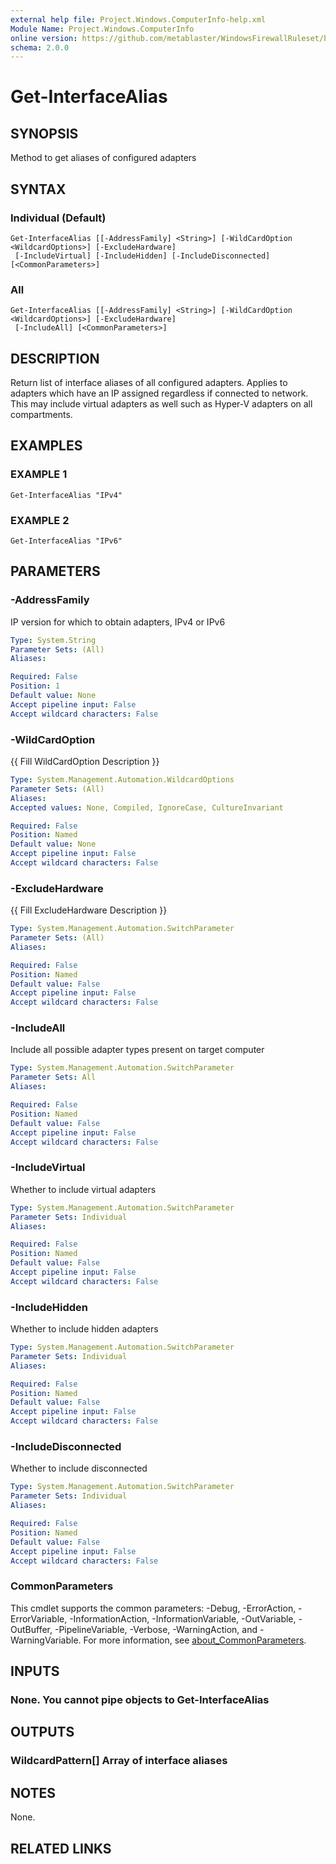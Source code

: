 ```yaml
---
external help file: Project.Windows.ComputerInfo-help.xml
Module Name: Project.Windows.ComputerInfo
online version: https://github.com/metablaster/WindowsFirewallRuleset/blob/develop/Modules/Project.Windows.ComputerInfo/Help/en-US/Get-InterfaceAlias.md
schema: 2.0.0
---
```


# Get-InterfaceAlias

## SYNOPSIS
Method to get aliases of configured adapters

## SYNTAX

### Individual (Default)
```
Get-InterfaceAlias [[-AddressFamily] <String>] [-WildCardOption <WildcardOptions>] [-ExcludeHardware]
 [-IncludeVirtual] [-IncludeHidden] [-IncludeDisconnected] [<CommonParameters>]
```

### All
```
Get-InterfaceAlias [[-AddressFamily] <String>] [-WildCardOption <WildcardOptions>] [-ExcludeHardware]
 [-IncludeAll] [<CommonParameters>]
```

## DESCRIPTION
Return list of interface aliases of all configured adapters.
Applies to adapters which have an IP assigned regardless if connected to network.
This may include virtual adapters as well such as Hyper-V adapters on all compartments.

## EXAMPLES

### EXAMPLE 1
```
Get-InterfaceAlias "IPv4"
```

### EXAMPLE 2
```
Get-InterfaceAlias "IPv6"
```

## PARAMETERS

### -AddressFamily
IP version for which to obtain adapters, IPv4 or IPv6

```yaml
Type: System.String
Parameter Sets: (All)
Aliases:

Required: False
Position: 1
Default value: None
Accept pipeline input: False
Accept wildcard characters: False
```

### -WildCardOption
{{ Fill WildCardOption Description }}

```yaml
Type: System.Management.Automation.WildcardOptions
Parameter Sets: (All)
Aliases:
Accepted values: None, Compiled, IgnoreCase, CultureInvariant

Required: False
Position: Named
Default value: None
Accept pipeline input: False
Accept wildcard characters: False
```

### -ExcludeHardware
{{ Fill ExcludeHardware Description }}

```yaml
Type: System.Management.Automation.SwitchParameter
Parameter Sets: (All)
Aliases:

Required: False
Position: Named
Default value: False
Accept pipeline input: False
Accept wildcard characters: False
```

### -IncludeAll
Include all possible adapter types present on target computer

```yaml
Type: System.Management.Automation.SwitchParameter
Parameter Sets: All
Aliases:

Required: False
Position: Named
Default value: False
Accept pipeline input: False
Accept wildcard characters: False
```

### -IncludeVirtual
Whether to include virtual adapters

```yaml
Type: System.Management.Automation.SwitchParameter
Parameter Sets: Individual
Aliases:

Required: False
Position: Named
Default value: False
Accept pipeline input: False
Accept wildcard characters: False
```

### -IncludeHidden
Whether to include hidden adapters

```yaml
Type: System.Management.Automation.SwitchParameter
Parameter Sets: Individual
Aliases:

Required: False
Position: Named
Default value: False
Accept pipeline input: False
Accept wildcard characters: False
```

### -IncludeDisconnected
Whether to include disconnected

```yaml
Type: System.Management.Automation.SwitchParameter
Parameter Sets: Individual
Aliases:

Required: False
Position: Named
Default value: False
Accept pipeline input: False
Accept wildcard characters: False
```

### CommonParameters
This cmdlet supports the common parameters: -Debug, -ErrorAction, -ErrorVariable, -InformationAction, -InformationVariable, -OutVariable, -OutBuffer, -PipelineVariable, -Verbose, -WarningAction, and -WarningVariable. For more information, see [about_CommonParameters](http://go.microsoft.com/fwlink/?LinkID=113216).

## INPUTS

### None. You cannot pipe objects to Get-InterfaceAlias
## OUTPUTS

### WildcardPattern[] Array of interface aliases
## NOTES
None.

## RELATED LINKS

